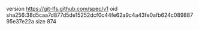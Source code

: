 version https://git-lfs.github.com/spec/v1
oid sha256:38d5caa7d877d5de15252dcf0c44fe62a9c4a43fe0afb624c08988795e37e22a
size 874
